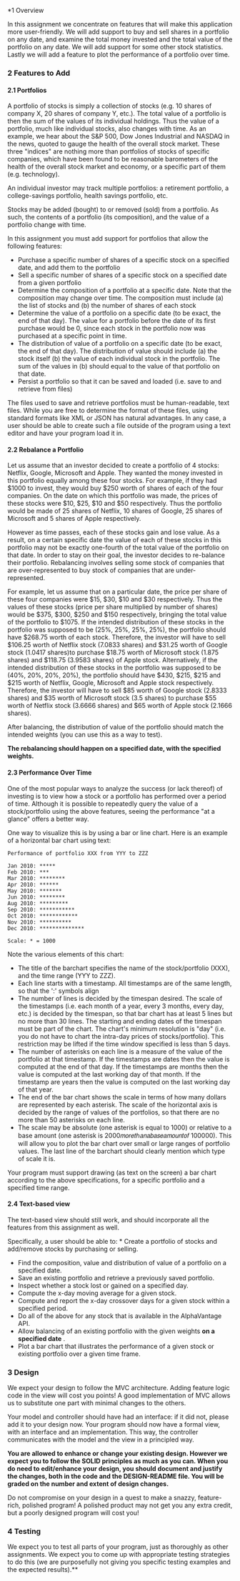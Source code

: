 *1 Overview

In this assignment we concentrate on features that will make this application more user-friendly. We will add support to buy and sell shares in a portfolio on any date, and examine the total money invested and the total value of the portfolio on any date. We will add support for some other stock statistics. Lastly we will add a feature to plot the performance of a portfolio over time.

### 2 Features to Add

#### 2.1 Portfolios

A portfolio of stocks is simply a collection of stocks (e.g. 10 shares of company X, 20 shares of company Y, etc.). The total value of a portfolio is then the sum of the values of its individual holdings. Thus the value of a portfolio, much like individual stocks, also changes with time. As an example, we hear about the S&P 500, Dow Jones Industrial and NASDAQ in the news, quoted to gauge the health of the overall stock market. These three "indices" are nothing more than portfolios of stocks of specific companies, which have been found to be reasonable barometers of the health of the overall stock market and economy, or a specific part of them (e.g. technology).

An individual investor may track multiple portfolios: a retirement portfolio, a college-savings portfolio, health savings portfolio, etc.

Stocks may be added (bought) to or removed (sold) from a portfolio. As such, the contents of a portfolio (its composition), and the value of a portfolio change with time.

In this assignment you must add support for portfolios that allow the following features:

- Purchase a specific number of shares of a specific stock on a specified date, and add them to the portfolio
- Sell a specific number of shares of a specific stock on a specified date from a given portfolio
- Determine the composition of a portfolio at a specific date. Note that the composition may change over time. The composition must include (a) the list of stocks and (b) the number of shares of each stock
- Determine the value of a portfolio on a specific date (to be exact, the end of that day). The value for a portfolio before the date of its first purchase would be 0, since each stock in the portfolio now was purchased at a specific point in time.
- The distribution of value of a portfolio on a specific date (to be exact, the end of that day). The distribution of value should include (a) the stock itself (b) the value of each individual stock in the portfolio. The sum of the values in (b) should equal to the value of that portfolio on that date.
- Persist a portfolio so that it can be saved and loaded (i.e. save to and retrieve from files)

The files used to save and retrieve portfolios must be human-readable, text files. While you are free to determine the format of these files, using standard formats like XML or JSON has natural advantages. In any case, a user should be able to create such a file outside of the program using a text editor and have your program load it in.

#### 2.2 Rebalance a Portfolio

Let us assume that an investor decided to create a portfolio of 4 stocks: Netflix, Google, Microsoft and Apple. They wanted the money invested in this portfolio equally among these four stocks. For example, if they had $1000 to invest, they would buy $250 worth of shares of each of the four companies. On the date on which this portfolio was made, the prices of these stocks were $10, $25, $10 and $50 respectively. Thus the portfolio would be made of 25 shares of Netflix, 10 shares of Google, 25 shares of Microsoft and 5 shares of Apple respectively.

However as time passes, each of these stocks gain and lose value. As a result, on a certain specific date the value of each of these stocks in this portfolio may not be exactly one-fourth of the total value of the portfolio on that date. In order to stay on their goal, the investor decides to re-balance their portfolio. Rebalancing involves selling some stock of companies that are over-represented to buy stock of companies that are under-represented.

For example, let us assume that on a particular date, the price per share of these four companies were $15, $30, $10 and $30 respectively. Thus the values of these stocks (price per share multiplied by number of shares) would be $375, $300, $250 and $150 respectively, bringing the total value of the portfolio to $1075. If the intended distribution of these stocks in the portfolio was supposed to be (25%, 25%, 25%, 25%), the portfolio should have $268.75 worth of each stock. Therefore, the investor will have to sell $106.25 worth of Netflix stock (7.0833 shares) and $31.25 worth of Google stock (1.0417 shares)to purchase $18.75 worth of Microsoft stock (1.875 shares) and $118.75 (3.9583 shares) of Apple stock. Alternatively, if the intended distribution of these stocks in the portfolio was supposed to be (40%, 20%, 20%, 20%), the portfolio should have $430, $215, $215 and $215 worth of Netflix, Google, Microsoft and Apple stock respectively. Therefore, the investor will have to sell $85 worth of Google stock (2.8333 shares) and $35 worth of Microsoft stock (3.5 shares) to purchase $55 worth of Netflix stock (3.6666 shares) and $65 worth of Apple stock (2.1666 shares).

After balancing, the distribution of value of the portfolio should match the intended weights (you can use this as a way to test).

**The rebalancing should happen on a specified date, with the specified weights.**

#### 2.3 Performance Over Time

One of the most popular ways to analyze the success (or lack thereof) of investing is to view how a stock or a portfolio has performed over a period of time. Although it is possible to repeatedly query the value of a stock/portfolio using the above features, seeing the performance "at a glance" offers a better way.

One way to visualize this is by using a bar or line chart. Here is an example of a horizontal bar chart using text:

```
Performance of portfolio XXX from YYY to ZZZ

Jan 2010: *****
Feb 2010: ***
Mar 2010: ********
Apr 2010: ******
May 2010: *******
Jun 2010: ********
Aug 2010: *********
Sep 2010: ***********
Oct 2010: ************
Nov 2010: **********
Dec 2010: **************

Scale: * = 1000
```

Note the various elements of this chart:

- The title of the barchart specifies the name of the stock/portfolio (XXX), and the time range (YYY to ZZZ).
- Each line starts with a timestamp. All timestamps are of the same length, so that the ':' symbols align
- The number of lines is decided by the timespan desired. The scale of the timestamps (i.e. each month of a year, every 3 months, every day, etc.) is decided by the timespan, so that bar chart has at least 5 lines but no more than 30 lines. The starting and ending dates of the timespan must be part of the chart. The chart's minimum resolution is "day" (i.e. you do not have to chart the intra-day prices of stocks/portfolio). This restriction may be lifted if the time window specified is less than 5 days.
- The number of asterisks on each line is a measure of the value of the portfolio at that timestamp. If the timestamps are dates then the value is computed at the end of that day. If the timestamps are months then the value is computed at the last working day of that month. If the timestamp are years then the value is computed on the last working day of that year.
- The end of the bar chart shows the scale in terms of how many dollars are represented by each asterisk. The scale of the horizontal axis is decided by the range of values of the portfolios, so that there are no more than 50 asterisks on each line.
- The scale may be absolute (one asterisk is equal to 1000) or relative to a base amount (one asterisk is 2000𝑚𝑜𝑟𝑒𝑡ℎ𝑎𝑛𝑎𝑏𝑎𝑠𝑒𝑎𝑚𝑜𝑢𝑛𝑡𝑜𝑓 100000). This will allow you to plot the bar chart over small or large ranges of portfolio values. The last line of the barchart should clearly mention which type of scale it is.

Your program must support drawing (as text on the screen) a bar chart according to the above specifications, for a specific portfolio and a specified time range.

#### 2.4 Text-based view

The text-based view should still work, and should incorporate all the features from this assignment as well.

Specifically, a user should be able to: * Create a portfolio of stocks and add/remove stocks by purchasing or selling.

- Find the composition, value and distribution of value of a portfolio on a specified date.
- Save an existing portfolio and retrieve a previously saved portfolio.
- Inspect whether a stock lost or gained on a specified day.
- Compute the x-day moving average for a given stock.
- Compute and report the x-day crossover days for a given stock within a specified period.
- Do all of the above for any stock that is available in the AlphaVantage API.
- Allow balancing of an existing portfolio with the given weights **on a specified date** .
- Plot a bar chart that illustrates the performance of a given stock or existing portfolio over a given time frame.

### 3 Design

We expect your design to follow the MVC architecture. Adding feature logic code in the view will cost you points! A good implementation of MVC allows us to substitute one part with minimal changes to the others.

Your model and controller should have had an interface: if it did not, please add it to your design now. Your program should now have a formal view, with an interface and an implementation. This way, the controller communicates with the model and the view in a principled way.

**You are allowed to enhance or change your existing design. However we expect you to follow the SOLID principles as much as you can. When you do need to edit/enhance your design, you should document and justify the changes, both in the code and the DESIGN-README file. You will be graded on the number and extent of design changes.**

Do not compromise on your design in a quest to make a snazzy, feature-rich, polished program! A polished product may not get you any extra credit, but a poorly designed program will cost you!

### 4 Testing

We expect you to test all parts of your program, just as thoroughly as other assignments. We expect you to come up with appropriate testing strategies to do this (we are purposefully not giving you specific testing examples and the expected results).**